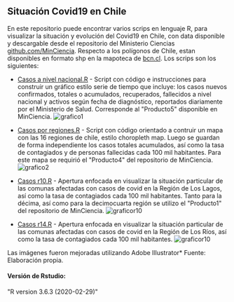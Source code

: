 ## Situación Covid19 en Chile
En este repositorio puede encontrar varios scrips en lenguaje R, para visualizar la situación y evolución del Covid19 en Chile, con data disponible y descargable desde el repositorio del Ministerio Ciencias [github.com/MinCiencia](https://github.com/MinCiencia). Respecto a los polígonos de Chile, estan disponibles en formato shp en la mapoteca de [bcn.cl](https://www.bcn.cl/siit/mapas_vectoriales). Los scrips son los siguientes:

* [Casos a nivel nacional.R](https://github.com/luis-fernandezt/Situacion-Covid19-por-Regiones-de-Chile/blob/master/Casos%20a%20nivel%20nacional.R) - Script con código e instrucciones para construir un gráfico estilo serie de tiempo que incluye: los casos nuevos confirmados, totales o acumulados, recuperados, fallecidos a nivel nacional y activos según fecha de diagnóstico, reportados diariamente por el Ministerio de Salud. Corresponde al "Producto5" disponible en MinCiencia.
![grafico1](https://raw.githubusercontent.com/luis-fernandezt/Situacion-Covid19-por-Regiones-de-Chile/master/Gr%C3%A1ficos/Casos%20a%20nivel%20nacional.png)

* [Casos por regiones.R](https://github.com/luis-fernandezt/Situacion-Covid19-por-Regiones-de-Chile/blob/master/Casos%20por%20regiones.R) - Script con código orientado a contruir un mapa con las 16 regiones de chile, estilo choropleth map. Luego se guardan de forma independiente los casos totales acumulados, así como la tasa de contagiados y de personas fallecidas cada 100 mil  habitantes. Para este mapa se requirió el "Producto4" del repositorio de MinCiencia.
![grafico2](https://raw.githubusercontent.com/luis-fernandezt/Situacion-Covid19-por-Regiones-de-Chile/master/Gr%C3%A1ficos/Casos%20por%20regiones.png)

* [Casos r10.R](https://github.com/luis-fernandezt/Situacion-Covid19-por-Regiones-de-Chile/blob/master/Casos%20r10.R) - Apertura enfocada en visualizar la situación particular de las comunas afectadas con casos de covid en la Región de Los Lagos, así como la tasa de contagiados cada 100 mil habitantes. Tanto para la décima, así como para la decimocuarta región se utilizo el "Producto1" del repositorio de MinCiencia. 
![graficor10](https://raw.githubusercontent.com/luis-fernandezt/Situacion-Covid19-por-Regiones-de-Chile/master/Gr%C3%A1ficos/Casos%20r10.png)

* [Casos r14.R](https://github.com/luis-fernandezt/Situacion-Covid19-por-Regiones-de-Chile/blob/master/Casos%20r14.R) - Apertura enfocada en visualizar la situación particular de las comunas afectadas con casos de covid en la Región de Los Ríos, así como la tasa de contagiados cada 100 mil habitantes. 
![graficor10](https://raw.githubusercontent.com/luis-fernandezt/Situacion-Covid19-por-Regiones-de-Chile/master/Gr%C3%A1ficos/Casos%20r14.png)

Las imágenes fueron mejoradas utilizando Adobe Illustrator*
Fuente: Elaboración propia.

#### **Versión de Rstudio:**
"R version 3.6.3 (2020-02-29)"
